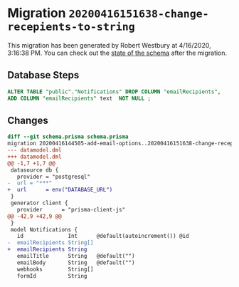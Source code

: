 # Migration `20200416151638-change-recepients-to-string`

This migration has been generated by Robert Westbury at 4/16/2020, 3:16:38 PM.
You can check out the [state of the schema](./schema.prisma) after the migration.

## Database Steps

```sql
ALTER TABLE "public"."Notifications" DROP COLUMN "emailRecipients",
ADD COLUMN "emailRecipients" text  NOT NULL ;
```

## Changes

```diff
diff --git schema.prisma schema.prisma
migration 20200416144505-add-email-options..20200416151638-change-recepients-to-string
--- datamodel.dml
+++ datamodel.dml
@@ -1,7 +1,7 @@
 datasource db {
   provider = "postgresql"
-  url = "***"
+  url      = env("DATABASE_URL")
 }
 generator client {
   provider      = "prisma-client-js"
@@ -42,9 +42,9 @@
 }
 model Notifications {
   id              Int      @default(autoincrement()) @id
-  emailRecipients String[]
+  emailRecipients String
   emailTitle      String   @default("")
   emailBody       String   @default("")
   webhooks        String[]
   formId          String
```



